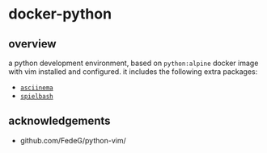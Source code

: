 # docker-python

## overview

a python development environment, based on `python:alpine` docker image with vim installed and configured.
it includes the following extra packages:

- [`asciinema`](https://github.com/asciinema/asciinema)
- [`spielbash`](https://github.com/Malinskiy/spielbash)

## acknowledgements

- github.com/FedeG/python-vim/

